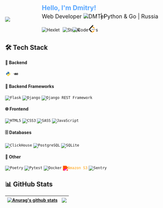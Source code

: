 <div id="header" style="display: flex; align-items: center;">
    <img src="https://tenor.com/ru/view/text-work-computer-working-penguin-gif-16760829579653810809.gif" width="100"/>
    <div style="margin-left: 20px;">
        <h2 style="margin: 0; color: #58a6ff;">Hello, I'm Dmitry!</h2>
        <p style="margin-top: 5px; font-size: 18px;">Web Developer at 
            <a style="margin-left: -20px; margin-right: -20px; text-decoration: none;" href="https://www.dmtel.ru/" target="_blank">
                <img src="https://dmtel.ru/img/design/dmtel_logo.svg" 
                    alt="DMTel" 
                    height="24" 
                    width="90"
                >
            </a>  
            | Python & Go | Russia
        </p>
        <div style="display: flex; align-items: center">
            <a href="https://ru.hexlet.io/u/pryanik" target="_blank" style="margin-right: 10px; text-decoration: none;">
                <img src="https://ru.hexlet.io/vite/assets/logo_ru_dark-PhyZTLIf.svg" 
                    alt="Hexlet" 
                    height="24" 
                    width="96"
                >
            </a>
             <a href="https://stepik.org/users/112550121/profile" target="_blank" style="text-decoration: none">
                <img src="https://stepik.org/static/frontend/topbar_logo.svg" 
                    alt="Stepik" 
                    height="24" 
                    width="96"
                >
            </a>
            <a style="margin-left: -25px; margin-right: -30px; text-decoration: none;" href="https://www.codewars.com/users/Pryanik0071" target="_blank">
                <img src="https://www.codewars.com/packs/assets/logo.f607a0fb.svg" 
                    alt="Codewars" 
                    height="24" 
                    width="96"
                >
            </a>
            <a href="https://leetcode.com/u/pryanik0071/" target="_blank" style="margin-bottom: 3px; text-decoration: none;">
                <img src="leetcode.svg" 
                     width="24"
                     height="24"
                     style="display: inline-block; "
                     alt="LeetCode"
                >
            </a>
        </div>
    </div>
</div>

## 🛠️ Tech Stack

#### 🧠 Backend
<code><img height="20" title="Python" src="https://raw.githubusercontent.com/github/explore/80688e429a7d4ef2fca1e82350fe8e3517d3494d/topics/python/python.png"></code>
<code><img height="20" title="Go" src="https://raw.githubusercontent.com/github/explore/80688e429a7d4ef2fca1e82350fe8e3517d3494d/topics/go/go.png"></code>

#### 🚀 Backend Frameworks
<code><img height="20" title="Flask" src="https://cdn.simpleicons.org/flask/000000"></code>
<code><img title="Django" height="20" src="https://cdn.simpleicons.org/django/092E20"></code>
<code><img height="20" title="Django REST Framework" src="https://cdn.simpleicons.org/django/FF1709"></code>

#### 🌐 Frontend
<code><img height="20" title="HTML5" src="https://cdn.simpleicons.org/html5/E34F26"></code>
<code><img height="20" alt="CSS3" title="CSS3" src="https://cdn.jsdelivr.net/gh/devicons/devicon@latest/icons/css3/css3-original.svg"></code>
<code><img height="20" title="SASS" src="https://cdn.simpleicons.org/sass/CC6699"></code>
<code><img height="20" title="JavaScript" src="https://cdn.simpleicons.org/javascript/F7DF1E"></code>

#### 🗄 Databases
<code><img title="ClickHouse" height="20" src="https://cdn.simpleicons.org/clickhouse/FFCC01"></code>
<code><img title="PostgreSQL" height="20" src="https://cdn.simpleicons.org/postgresql/4169E1"></code>
<code><img height="20" title="SQLite" src="https://cdn.simpleicons.org/sqlite/003B57"></code>

#### 🐳 Other
<code><img title="Poetry" height="20" src="https://cdn.simpleicons.org/poetry/60A5FA"></code>
<code><img title="Pytest" height="20" src="https://cdn.simpleicons.org/pytest/0A9EDC"></code>
<code><img title="Docker" height="20" src="https://cdn.simpleicons.org/docker/2496ED"></code>
<code><img height="20" alt="Amazon S3" title="Amazon S3" src="https://cdn.jsdelivr.net/gh/devicons/devicon@latest/icons/amazonwebservices/amazonwebservices-original.svg" style="filter: invert(67%) sepia(34%) saturate(3804%) hue-rotate(1deg) brightness(104%) contrast(102%)"></code>
<code><img height="20" title="Sentry" src="https://cdn.simpleicons.org/sentry/362D59"></code>

## 📊 GitHub Stats
| <a href="https://github.com/anuraghazra/github-readme-stats"><img align="center" src="https://github-readme-stats.vercel.app/api?username=Pryanik0071&show_icons=true&include_all_commits=true&theme=buefy&hide_border=true" alt="Anurag's github stats" /></a> | <a href="https://github.com/Pryanik0071/github-readme-stats"><img align="center" src="https://github-readme-stats.vercel.app/api/top-langs/?username=Pryanik0071&layout=compact&theme=buefy&hide_border=true" /></a> |
| ------------- | ------------- |
